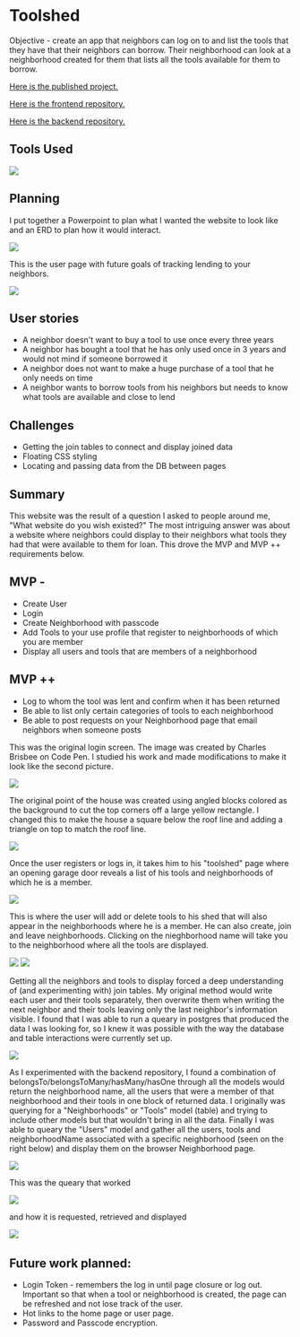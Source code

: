 # Toolshed

Objective - create an app that neighbors can log on to and list the tools that they have that their neighbors can borrow.  Their neighborhood can look at a neighborhood created for them that lists all the tools available for them to borrow.

[Here is the published project.](http://toolshed.surge.sh/)

[Here is the frontend repository.](https://github.com/xjeffss/toolshed-frontend/tree/main/toolshed-frontend)

[Here is the backend repository.](https://github.com/xjeffss/toolshed-backend)

## Tools Used

<img src="https://github.com/xjeffss/toolshed-frontend/blob/main/toolshed-frontend/public/images/5D0BA7CF-A86C-411F-AD9B-ED697C1478D8.png?raw=true">


## Planning

I put together a Powerpoint to plan what I wanted the website to look like and an ERD to plan how it would interact.

<img src="https://github.com/xjeffss/toolshed-frontend/blob/main/toolshed-frontend/public/images/3E3BC721-B835-4EA3-83D7-617CA72C748E.png?raw=true">

This is the user page with future goals of tracking lending to your neighbors.

<img src="https://github.com/xjeffss/toolshed-frontend/blob/main/toolshed-frontend/public/images/ECE3796B-8379-46A6-B2D7-625B24F785F1.png?raw=true">

## User stories
* A neighbor doesn't want to buy a tool to use once every three years
* A neighbor has bought a tool that he has only used once in 3 years and would not mind if someone borrowed it
* A neighbor does not want to make a huge purchase of a tool that he only needs on time
* A neighbor wants to borrow tools from his neighbors but needs to know what tools are available and close to lend

## Challenges
* Getting the join tables to connect and display joined data
* Floating CSS styling
* Locating and passing data from the DB between pages

## Summary
This website was the result of a question I asked to people around me, "What website do you wish existed?"  The most intriguing answer was about a website where neighbors could display to their neighbors what tools they had that were available to them for loan. This drove the MVP and MVP ++ requirements below.

## MVP - 
* Create User
* Login 
* Create Neighborhood with passcode
* Add Tools to your use profile that register to neighborhoods of which you are member
* Display all users and tools that are members of a neighborhood

## MVP ++
* Log to whom the tool was lent and confirm when it has been returned
* Be able to list only certain categories of tools to each neighborhood
* Be able to post requests on your Neighborhood page that email neighbors when someone posts

This was the original login screen.  The image was created by Charles Brisbee on Code Pen.  I studied his work and made modifications to make it look like the second picture.

<img src="./toolshed-frontend/public/images/91A01B82-B2B5-4AF5-B4E5-2346E0A5739E.jpeg">

The original point of the house was created using angled blocks colored as the background to cut the top corners off a large yellow rectangle.  I changed this to make the house a square below the roof line and adding a triangle on top to match the roof line. 

<img src="https://github.com/xjeffss/toolshed-frontend/blob/main/toolshed-frontend/public/images/B1F6332E-359A-4CB0-AB93-52ED5D0D7B0C.png?raw=true">

Once the user registers or logs in, it takes him to his "toolshed" page where an opening garage door reveals a list of his tools and neighborhoods of which he is a member.

<img src="https://github.com/xjeffss/toolshed-frontend/blob/main/toolshed-frontend/public/images/C60470FE-282C-46A9-AF41-41CF078FDA8B_1_105_c.jpeg?raw=true">

This is where the user will add or delete tools to his shed that will also appear in the neighborhoods where he is a member.  He can also create, join and leave neighborhoods.  Clicking on the nieghborhood name will take you to the neighborhood where all the tools are displayed.

<img src="https://github.com/xjeffss/toolshed-frontend/blob/main/toolshed-frontend/public/images/Screen%20Shot%202021-04-07%20at%208.21.06%20AM.png?raw=true">


<img src="https://github.com/xjeffss/toolshed-frontend/blob/main/toolshed-frontend/public/images/Screen%20Shot%202021-04-07%20at%208.18.54%20AM.png?raw=true">

Getting all the neighbors and tools to display forced a deep understanding of (and experimenting with) join tables.  My original method would write each user and their tools separately, then overwrite them when writing the next neighbor and their tools leaving only the last neighbor's information visible.  I found that I was able to run a queary in postgres that produced the data I was looking for, so I knew it was possible with the way the database and table interactions were currently set up.

<img src="https://github.com/xjeffss/toolshed-frontend/blob/main/toolshed-frontend/public/images/BF51B923-A289-436C-A2F8-80EFC4B7C518_4_5005_c.jpeg?raw=true">

As I experimented with the backend repository, I found a combination of belongsTo/belongsToMany/hasMany/hasOne through all the models would return the neighborhood name, all the users that were a member of that neighborhood and their tools in one block of returned data. I originally was querying for a "Neighborhoods" or "Tools" model (table) and trying to include other models but that wouldn't bring in all the data.  Finally I was able to queary the "Users" model and gather all the users, tools and neighborhoodName associated with a specific neighborhood (seen on the right below) and display them on the browser Neighborhood page.

<img src="https://github.com/xjeffss/toolshed-frontend/blob/main/toolshed-frontend/public/images/4E52DC53-7405-4548-8083-E8972695B75E_1_105_c.jpeg?raw=true">

This was the queary that worked

<img src="https://github.com/xjeffss/toolshed-frontend/blob/main/toolshed-frontend/public/images/Screen%20Shot%202021-04-07%20at%208.13.58%20AM.png?raw=true">

and how it is requested, retrieved and displayed

<img src="https://github.com/xjeffss/toolshed-frontend/blob/main/toolshed-frontend/public/images/Screen%20Shot%202021-04-07%20at%208.16.57%20AM.png?raw=true">

<img src="">

## Future work planned:

* Login Token - remembers the log in until page closure or log out.  Important so that when a tool or neighborhood is created, the page can be refreshed and not lose track of the user.
* Hot links to the home page or user page.
* Password and Passcode encryption.

